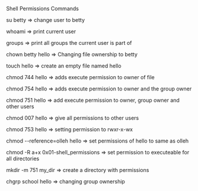 Shell Permissions Commands

su betty => change user to betty

whoami => print current user

groups => print all groups the current user is part of

chown betty hello => Changing file ownership to betty

touch hello => create an empty file named hello

chmod 744 hello => adds execute permission to owner of file 

chmod 754 hello =>  adds execute permission to owner and the group owner 

chmod 751 hello => add execute permission to owner, group owner and other users

chmod 007 hello => give all permissions to other users

chmod 753 hello => setting permission to rwxr-x-wx

chmod --reference=olleh hello => set permissions of hello to same as olleh

chmod -R a+x 0x01-shell_permissions => set permission to executeable for all directories

mkdir -m 751 my_dir => create a directory with permissions

chgrp school hello => changing group ownership

